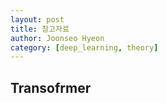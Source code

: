 ```yaml
---
layout: post
title: 참고자료
author: Joonseo Hyeon
category: [deep_learning, theory]
---
```


## Transofrmer

